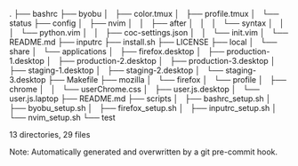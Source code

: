 .
├── bashrc
├── byobu
│   ├── color.tmux
│   ├── profile.tmux
│   └── status
├── config
│   ├── nvim
│   │   ├── after
│   │   │   └── syntax
│   │   │       └── python.vim
│   │   ├── coc-settings.json
│   │   └── init.vim
│   └── README.md
├── inputrc
├── install.sh
├── LICENSE
├── local
│   └── share
│       └── applications
│           ├── firefox.desktop
│           ├── production-1.desktop
│           ├── production-2.desktop
│           ├── production-3.desktop
│           ├── staging-1.desktop
│           ├── staging-2.desktop
│           └── staging-3.desktop
├── Makefile
├── mozilla
│   └── firefox
│       └── profile
│           ├── chrome
│           │   └── userChrome.css
│           ├── user.js.desktop
│           └── user.js.laptop
├── README.md
├── scripts
│   ├── bashrc_setup.sh
│   ├── byobu_setup.sh
│   ├── firefox_setup.sh
│   ├── inputrc_setup.sh
│   └── nvim_setup.sh
└── test

13 directories, 29 files

Note: Automatically generated and overwritten by a git pre-commit hook.